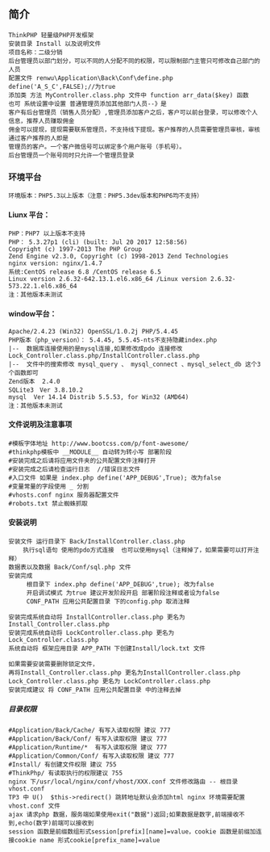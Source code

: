 ﻿## 简介
    ThinkPHP 轻量级PHP开发框架
    安装目录 Install 以及说明文件
    项目名称：二级分销
    后台管理员以部门划分，可以不同的人分配不同的权限，可以限制部门主管只可修改自己部门的人员
    配置文件 renwu\Application\Back\Conf\define.php   define('A_S_C',FALSE);//为true
    添加类 方法 MyController.class.php 文件中 function arr_data($key) 函数
    也可 系统设置中设置 普通管理员添加其他部门人员--》是
	客户有后台管理员（销售人员分配）,管理员添加客户之后，客户可以前台登录，可以修改个人信息，推荐人员赚取佣金
	佣金可以提现，提现需要联系管理员，不支持线下提现。客户推荐的人员需要管理员审核，审核通过客户推荐的人即是
	管理员的客户。一个客户微信号可以绑定多个用户账号（手机号）。
	后台管理员一个账号同时只允许一个管理员登录

### 环境平台
    环境版本：PHP5.3以上版本（注意：PHP5.3dev版本和PHP6均不支持）

#### Liunx 平台：
    PHP：PHP7 以上版本不支持
    PHP： 5.3.27p1 (cli) (built: Jul 20 2017 12:58:56)
    Copyright (c) 1997-2013 The PHP Group
    Zend Engine v2.3.0, Copyright (c) 1998-2013 Zend Technologies
    nginx version: nginx/1.4.7
    系统:CentOS release 6.8 /CentOS release 6.5
    Linux version 2.6.32-642.13.1.el6.x86_64 /Linux version 2.6.32-573.22.1.el6.x86_64
    注：其他版本未测试

#### window平台：
    Apache/2.4.23 (Win32) OpenSSL/1.0.2j PHP/5.4.45
    PHP版本（php_version）：	5.4.45, 5.5.45-nts不支持隐藏index.php
    |--  数据库连接使用的是mysql连接,如果修改成pdo 连接修改 Lock_Controller.class.php/InstallController.class.php
    |--  文件中的搜索修改 mysql_query 、 mysql_connect 、mysql_select_db 这个3个函数即可
    Zend版本	2.4.0
    SQLite3　Ver 3.8.10.2
    mysql  Ver 14.14 Distrib 5.5.53, for Win32 (AMD64)
    注：其他版本未测试

#### 文件说明及注意事项
    #模板字体地址 http://www.bootcss.com/p/font-awesome/
    #thinkphp模板中 __MODULE__ 自动转为转小写 部署阶段
    #安装完成之后请将应用文件夹的公共配置文件注释打开
    #安装完成之后请检查运行日志  //错误日志文件
    #入口文件 如果是 index.php define('APP_DEBUG',True); 改为false
    #变量常量的字段使用 _ 分割
    #vhosts.conf nginx 服务器配置文件
    #robots.txt 禁止蜘蛛抓取

#### 安装说明
	安装文件 运行目录下 Back/InstallController.class.php 
		执行sql语句 使用的pdo方式连接  也可以使用mysql（注释掉了，如果需要可以打开注释）
	数据表以及数据 Back/Conf/sql.php 文件
	安装完成
         根目录下 index.php define('APP_DEBUG',true); 改为false
         开启调试模式 为true 建议开发阶段开启 部署阶段注释或者设为false
         CONF_PATH 应用公共配置目录 下的config.php 取消注释

	安装完成系统自动将 InstallController.class.php 更名为 Install_Controller.class.php
	安装完成系统自动将 LockController.class.php 更名为 Lock_Controller.class.php
	系统自动将 框架应用目录 APP_PATH 下创建Install/lock.txt 文件

	如果需要安装需要删除锁定文件，
	再将Install_Controller.class.php 更名为InstallController.class.php
 	Lock_Controller.class.php 更名为 LockController.class.php
	安装完成建议 将 CONF_PATH 应用公共配置目录 中的注释去掉

##### 目录权限
	#Application/Back/Cache/ 有写入读取权限 建议 777
	#Application/Back/Conf/ 有写入读取权限 建议 777
	#Application/Runtime/*  有写入读取权限 建议 777
	#Application/Common/Conf/ 有写入读取权限 建议 777
	#Install/ 有创建文件权限 建议 755
	#ThinkPhp/ 有读取执行的权限建议 755
	nginx 下/usr/local/nginx/conf/vhost/XXX.conf 文件修改路由 -- 根目录 vhost.conf
	TP3 中 U()  $this->redirect() 跳转地址默认会添加html nginx 环境需要配置 vhost.conf 文件
    ajax 请求php 数据，服务端如果使用exit("数据")返回;如果数据是数字,前端接收不到,echo(数字)前端可以接收到
    session 函数是前缀数组形式session[prefix][name]=value，cookie 函数是前缀加连接cookie name 形式cookie[prefix_name]=value